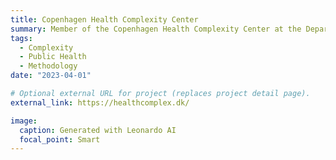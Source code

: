 ```yaml
---
title: Copenhagen Health Complexity Center
summary: Member of the Copenhagen Health Complexity Center at the Department of Public Health, University of Copenhagen. The Copenhagen Health Complexity Center is dedicated to advancing the understanding and management of complex public health challenges, particularly focusing on young adult health, healthcare inequalities, theoretical and methodological development in complexity science, and outreach and public dissemination concerning public health complexity.
tags:
  - Complexity
  - Public Health
  - Methodology
date: "2023-04-01"

# Optional external URL for project (replaces project detail page).
external_link: https://healthcomplex.dk/

image:
  caption: Generated with Leonardo AI
  focal_point: Smart
---
```

